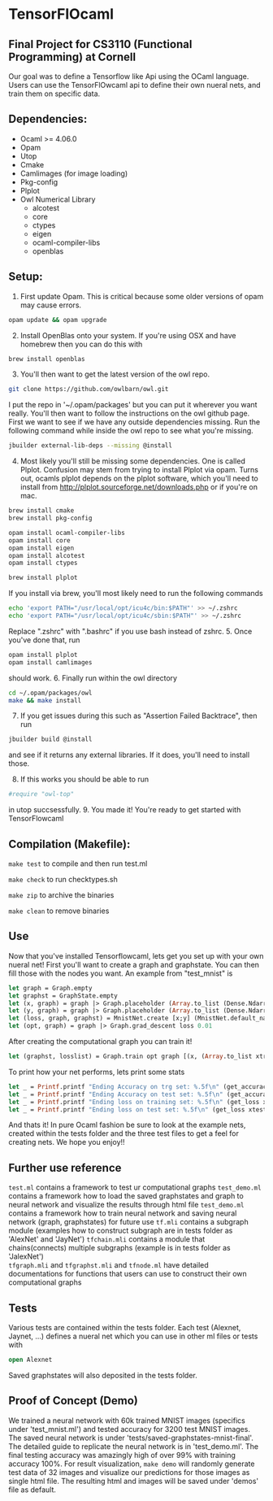 # TensorFlOcaml

## Final Project for CS3110 (Functional Programming) at Cornell
Our goal was to define a Tensorflow like Api using the OCaml language. Users can use the TensorFlOwcaml api to define their own nueral nets, and train them on specific data. 

## Dependencies:
* Ocaml >= 4.06.0
* Opam
* Utop  
* Cmake
* Camlimages (for image loading)
* Pkg-config
* Plplot
* Owl Numerical Library
    * alcotest
    * core
    * ctypes
    * eigen 
    * ocaml-compiler-libs
    * openblas


## Setup:
1. First update Opam. This is critical because some older versions of opam may cause errors. 
```bash 
opam update && opam upgrade
```
2. Install OpenBlas onto your system. If you're using OSX and have homebrew then you can do this with 
```bash
brew install openblas
```
3. You'll then want to get the latest version of the owl repo. 
```bash 
git clone https://github.com/owlbarn/owl.git
```
I put the repo in '~/.opam/packages' but you can put it wherever you want really.
You'll then want to follow the instructions on the owl github page. 
First we want to see if we have any outside dependencies missing. Run the following command while inside the owl repo to see 
what you're missing.
```bash 
jbuilder external-lib-deps --missing @install
```
4. Most likely you'll still be missing some dependencies. One is called Plplot. Confusion may stem from trying to install Plplot via opam. Turns out, ocamls plplot
depends on the plplot software, which you'll need to install from http://plplot.sourceforge.net/downloads.php or if you're on mac. 
```bash 
brew install cmake
brew install pkg-config

opam install ocaml-compiler-libs
opam install core
opam install eigen
opam install alcotest
opam install ctypes

brew install plplot
```
If you install via brew, you'll most likely need to run the following commands 
```bash
echo 'export PATH="/usr/local/opt/icu4c/bin:$PATH"' >> ~/.zshrc
echo 'export PATH="/usr/local/opt/icu4c/sbin:$PATH"' >> ~/.zshrc
```
Replace ".zshrc" with ".bashrc" if you use bash instead of zshrc. 
5. Once you've done that, run
```bash
opam install plplot
opam install camlimages
```
should work. 
6. Finally run within the owl directory
```bash
cd ~/.opam/packages/owl
make && make install
```
7. If you get issues during this such as "Assertion Failed Backtrace", then run 
```bash
jbuilder build @install
```
and see if it returns any external libraries. If it does, you'll need to install those. 

8. If this works you should be able to run 
```bash
#require "owl-top"
```
in utop succsessfully. 
9. You made it! You're ready to get started with TensorFlowcaml

## Compilation (Makefile):
`make test` to compile and then run test.ml

`make check` to run checktypes.sh

`make zip` to archive the binaries

`make clean` to remove binaries


## Use
Now that you've installed Tensorflowcaml, lets get you set up with your own nueral net!
First you'll want to create a graph and graphstate. You can then fill those with the nodes you want.
An example from "test_mnist" is 
```ocaml
let graph = Graph.empty
let graphst = GraphState.empty
let (x, graph) = graph |> Graph.placeholder (Array.to_list (Dense.Ndarray.Generic.shape xtrainbatches.(0)))
let (y, graph) = graph |> Graph.placeholder (Array.to_list (Dense.Ndarray.Generic.shape ytrainbatches.(0)))
let (loss, graph, graphst) = MnistNet.create [x;y] (MnistNet.default_name) graph graphst
let (opt, graph) = graph |> Graph.grad_descent loss 0.01
```
After creating the computational graph you can train it!
```ocaml
let (graphst, losslist) = Graph.train opt graph [(x, (Array.to_list xtrainbatches)); (y, (Array.to_list ytrainbatches))] ~max_iter:100 ~delta:0.001 ~log_loss_every_ith:10 graphst
```
To print how your net performs, lets print some stats

```ocaml
let _ = Printf.printf "Ending Accuracy on trg set: %.5f\n" (get_accuracy (Array.sub xtrainbatches 0 10) (Array.sub ytrainbatches 0 10) graph graphst)
let _ = Printf.printf "Ending Accuracy on test set: %.5f\n" (get_accuracy (Array.sub xtestbatches 0 10) (Array.sub ytestbatches 0 10) graph graphst)
let _ = Printf.printf "Ending loss on training set: %.5f\n" (get_loss xtrainbatches.(0) ytrainbatches.(0) graph graphst)
let _ = Printf.printf "Ending loss on test set: %.5f\n" (get_loss xtestbatches.(0) ytestbatches.(0) graph graphst)
```

And thats it! In pure Ocaml fashion be sure to look at the example nets, created within the tests folder and the three test files to get a feel 
for creating nets. We hope you enjoy!!

## Further use reference
`test.ml` contains a framework to test ur computational graphs
`test_demo.ml` contains a framework how to load the saved graphstates and graph to neural network and visualize the results through html file
`test_demo.ml` contains a framework how to train neural network and saving neural network (graph, graphstates) for future use 
`tf.mli` contains a subgraph module (examples how to construct subgraph are in tests folder as 'AlexNet' and 'JayNet')
`tfchain.mli` contains a module that chains(connects) multiple subgraphs (example is in tests folder as 'JalexNet')\
`tfgraph.mli` and `tfgraphst.mli` and `tfnode.ml` have detailed documentations for functions that users can use to construct their own computational graphs


## Tests
Various tests are contained within the tests folder. 
Each test (Alexnet, Jaynet, ...) defines a nueral net which you can use in other ml 
files or tests with 
```ocaml
open Alexnet 
```

Saved graphstates will also deposited in the tests folder. 

## Proof of Concept (Demo)
We trained a neural network with 60k trained MNIST images (specifics under 'test_mnist.ml') and tested accuracy for 3200 test MNIST images.
The saved neural network is under 'tests/saved-graphstates-mnist-final'. The detailed guide to replicate the neural network is in 'test_demo.ml'.
The final testing accuracy was amazingly high of over 99% with training accuracy 100%. 
For result visualization, `make demo` will randomly generate test data of 32 images and visualize our predictions for those images as single html file.
The resulting html and images will be saved under 'demos' file as default. 